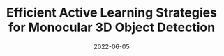 ---
title: "Efficient Active Learning Strategies for Monocular 3D Object Detection"
collection: publications
permalink: /publication/2022-Efficient
date: 2022-06-05
venue: 'IEEE Intelligent Vehicles (IV) Conference (Oral Presentation)'
year: '2022'
paperurl: 'http://ieeexplore.ieee.org'
authors: 'A. Hekimoglu, M. Schmidt, M. Alvaro, G. Rigoll'
link: 'https://doi.org/'
code: 'http://ieeexplore.ieee.org'
---